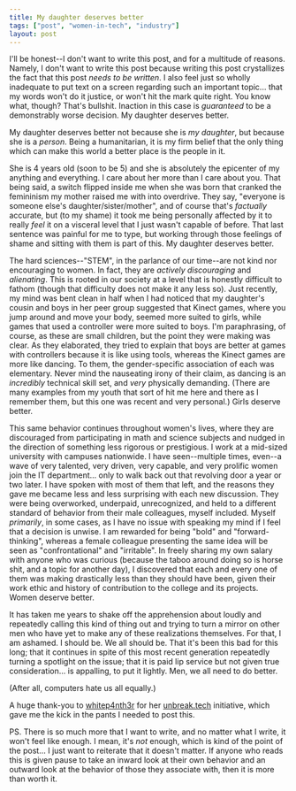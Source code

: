 ```yaml
---
title: My daughter deserves better
tags: ["post", "women-in-tech", "industry"]
layout: post
---
```


I'll be honest--I don't want to write this post, and for a multitude of
reasons. Namely, I don't want to write this post because writing this post
crystallizes the fact that this post _needs to be written_. I also feel just so
wholly inadequate to put text on a screen regarding such an important topic...
that my words won't do it justice, or won't hit the mark quite right. You know
what, though? That's bullshit. Inaction in this case is _guaranteed_ to be a
demonstrably worse decision. My daughter deserves better.

My daughter deserves better not because she is _my daughter_, but because she
is a _person_. Being a humanitarian, it is my firm belief that the only thing
which can make this world a better place is the people in it.

She is 4 years old (soon to be 5) and she is absolutely the epicenter of
my anything and everything. I care about her more than I care about you. That
being said, a switch flipped inside me when she was born that cranked the
femininism my mother raised me with into overdrive. They say, "everyone is
someone else's daughter/sister/mother", and of course that's _factually_
accurate, but (to my shame) it took me being personally affected by it to
really _feel_ it on a visceral level that I just wasn't capable of before. That
last sentence was painful for me to type, but working through those feelings of
shame and sitting with them is part of this. My daughter deserves better.

The hard sciences--"STEM", in the parlance of our time--are not kind nor
encouraging to women. In fact, they are _actively discouraging_ and
_alienating_. This is rooted in our society at a level that is honestly
difficult to fathom (though that difficulty does not make it any less so). Just
recently, my mind was bent clean in half when I had noticed that my daughter's
cousin and boys in her peer group suggested that Kinect games, where you jump
around and move your body, seemed more suited to girls, while games that used a
controller were more suited to boys. I'm paraphrasing, of course, as these are
small children, but the point they were making was clear. As they elaborated,
they tried to explain that boys are better at games with controllers because it
is like using tools, whereas the Kinect games are more like dancing. To them,
the gender-specific association of each was elementary. Never mind the
nauseating irony of their claim, as dancing is an _incredibly_ technical skill
set, and _very_ physically demanding. (There are many examples from my youth
that sort of hit me here and there as I remember them, but this one was recent
and very personal.) Girls deserve better.

This same behavior continues throughout women's lives, where they are
discouraged from participating in math and science subjects and nudged in the
direction of something less rigorous or prestigious. I work at a mid-sized
university with campuses nationwide. I have seen--multiple times, even--a wave
of very talented, very driven, very capable, and very prolific women join the
IT department... only to walk back out that revolving door a year or two later.
I have spoken with most of them that left, and the reasons they gave me became
less and less surprising with each new discussion. They were being overworked,
underpaid, unrecognized, and held to a different standard of behavior from
their male colleagues, myself included. Myself _primarily_, in some cases, as I
have no issue with speaking my mind if I feel that a decision is unwise. I am
rewarded for being "bold" and "forward-thinking", whereas a female colleague
presenting the same idea will be seen as "confrontational" and "irritable". In
freely sharing my own salary with anyone who was curious (because the taboo
around doing so is horse shit, and a topic for another day), I discovered that
each and every one of them was making drastically less than they should have
been, given their work ethic and history of contribution to the college and its
projects. Women deserve better.

It has taken me years to shake off the apprehension about loudly and repeatedly
calling this kind of thing out and trying to turn a mirror on other men who
have yet to make any of these realizations themselves. For that, I am ashamed.
I should be. We all should be. That it's been this bad for this long; that it
continues in spite of this most recent generation repeatedly turning a
spotlight on the issue; that it is paid lip service but not given true
consideration... is appalling, to put it lightly. Men, we all need to do
better.

(After all, computers hate us all equally.)

A huge thank-you to [whitep4nth3r] for her [unbreak.tech] initiative, which
gave me the kick in the pants I needed to post this.

PS. There is so much more that I want to write, and no matter what I write, it
won't feel like enough. I mean, it's _not_ enough, which is kind of the point
of the post... I just want to reiterate that it doesn't matter. If anyone who
reads this is given pause to take an inward look at their own behavior and an
outward look at the behavior of those they associate with, then it is more than
worth it.

[whitep4nth3r]: https://twitter.com/whitep4nth3r
[unbreak.tech]: https://unbreak.tech

